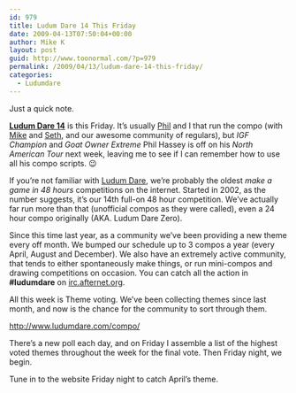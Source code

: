 ```yaml
---
id: 979
title: Ludum Dare 14 This Friday
date: 2009-04-13T07:50:04+00:00
author: Mike K
layout: post
guid: http://www.toonormal.com/?p=979
permalink: /2009/04/13/ludum-dare-14-this-friday/
categories:
  - Ludumdare
---
```

Just a quick note.

[**Ludum Dare 14**](http://www.ludumdare.com/compo/) is this Friday. It&#8217;s usually [Phil](http://www.galcon.com) and I that run the compo (with [Mike](http://www.hamumu.com) and [Seth](http://www.codedojo.com), and our awesome community of regulars), but _IGF Champion_ and _Goat Owner Extreme_ Phil Hassey is off on his _North American Tour_ next week, leaving me to see if I can remember how to use all his compo scripts. 😉

If you&#8217;re not familiar with [Ludum Dare](http://www.ludumdare.com/compo/), we&#8217;re probably the oldest _make a game in 48 hours_ competitions on the internet. Started in 2002, as the number suggests, it&#8217;s our 14th full-on 48 hour competition. We&#8217;ve actually far run more than that (unofficial compos as they were called), even a 24 hour compo originally (AKA. Ludum Dare Zero).

Since this time last year, as a community we&#8217;ve been providing a new theme every off month. We bumped our schedule up to 3 compos a year (every April, August and December). We also have an extremely active community, that tends to either spontaneously make things, or run mini-compos and drawing competitions on occasion. You can catch all the action in **#ludumdare** on [irc.afternet.org](http://www.afternet.org).

All this week is Theme voting. We&#8217;ve been collecting themes since last month, and now is the chance for the community to sort through them.

<http://www.ludumdare.com/compo/>

There&#8217;s a new poll each day, and on Friday I assemble a list of the highest voted themes throughout the week for the final vote. Then Friday night, we begin.

Tune in to the website Friday night to catch April&#8217;s theme.